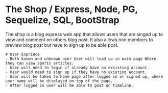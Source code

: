 # The Shop / Express, Node, PG, Sequelize, SQL, BootStrap

The shop is a blog express web app that allows users that are singed up to view and comment on others blog post. It also allows non members to preview blog post but have to sign up to be able post.
```
# User Exprince 
- Both known and unknown user User will load up in main page Where they can view sports articles. 
- User will need to login if already have an exsisting account.
- User would need to sign up if they have no existing account.
- User will be taken to home page after logged in or signed up, where user name will be displayed on top of the page.
- After logged in user will be able to post on timeline.